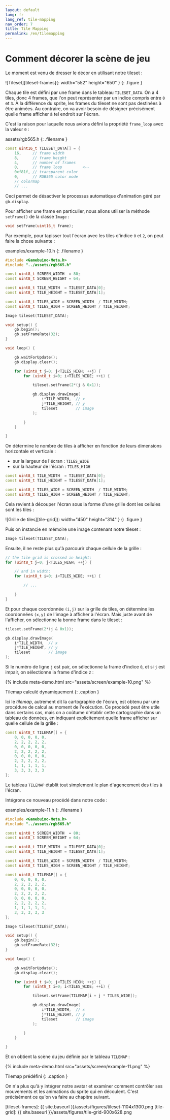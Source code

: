 ```yaml
---
layout: default
lang: fr
lang_ref: tile-mapping
nav_order: 7
title: Tile Mapping
permalink: /en/tilemapping
---
```


# Comment décorer la scène de jeu

Le moment est venu de dresser le décor en utilisant notre tileset :

![Tileset][tileset-frames]{: width="552" height="650" }
{: .figure }

Chaque tile est défini par une frame dans le tableau `TILESET_DATA`. On a 4 tiles, donc 4 frames, que l'on peut représenter par un indice compris entre `0` et `3`. À la différence du sprite, les frames du tileset ne sont pas destinées à être animées. Au contraire, on va avoir besoin de désigner précisément quelle frame afficher à tel endroit sur l'écran.

C'est la raison pour laquelle nous avions défini la propriété `frame_loop` avec la valeur `0` :

assets/rgb565.h
{: .filename }

```cpp
const uint16_t TILESET_DATA[] = {
	16,     // frame width
	8,      // frame height
	4,      // number of frames
	0,      // frame loop         <--
	0xf81f, // transparent color
	0,      // RGB565 color mode
	// colormap
    // ...
```

Ceci permet de désactiver le processus automatique d'animation géré par `gb.display`.

Pour afficher une frame en particulier, nous allons utiliser la méthode `setFrame()` de la classe `Image` :

```cpp
void setFrame(uint16_t frame);
```

Par exemple, pour tapisser tout l'écran avec les tiles d'indice `0` et `2`, on peut faire la chose suivante :

examples/example-10.h
{: .filename }

```cpp
#include <Gamebuino-Meta.h>
#include "../assets/rgb565.h"

const uint8_t SCREEN_WIDTH  = 80;
const uint8_t SCREEN_HEIGHT = 64;

const uint8_t TILE_WIDTH  = TILESET_DATA[0];
const uint8_t TILE_HEIGHT = TILESET_DATA[1];

const uint8_t TILES_WIDE = SCREEN_WIDTH  / TILE_WIDTH;
const uint8_t TILES_HIGH = SCREEN_HEIGHT / TILE_HEIGHT;

Image tileset(TILESET_DATA);

void setup() {
    gb.begin();
    gb.setFrameRate(32);
}

void loop() {

    gb.waitForUpdate();
    gb.display.clear();

    for (uint8_t j=0; j<TILES_HIGH; ++j) {
        for (uint8_t i=0; i<TILES_WIDE; ++i) {

            tileset.setFrame(2*(j & 0x1));

            gb.display.drawImage(
                i*TILE_WIDTH,  // x
                j*TILE_HEIGHT, // y
                tileset        // image
            );

        }
    }

}
```

On détermine le nombre de tiles à afficher en fonction de leurs dimensions horizontale et verticale :

- sur la largeur de l'écran : `TILES_WIDE`
- sur la hauteur de l'écran : `TILES_HIGH`

```cpp
const uint8_t TILE_WIDTH  = TILESET_DATA[0];
const uint8_t TILE_HEIGHT = TILESET_DATA[1];

const uint8_t TILES_WIDE = SCREEN_WIDTH  / TILE_WIDTH;
const uint8_t TILES_HIGH = SCREEN_HEIGHT / TILE_HEIGHT;
```

Cela revient à découper l'écran sous la forme d'une grille dont les cellules sont les tiles :

![Grille de tiles][tile-grid]{: width="450" height="314" }
{: .figure }

Puis on instancie en mémoire une image contenant notre tileset :

```cpp
Image tileset(TILESET_DATA);
```

Ensuite, il ne reste plus qu'à parcourir chaque cellule de la grille :

```cpp
// the tile grid is crossed in height:
for (uint8_t j=0; j<TILES_HIGH; ++j) {

    // and in width:
    for (uint8_t i=0; i<TILES_WIDE; ++i) {

        // ...

    }
}
```

Et pour chaque coordonnée `(i,j)` sur la grille de tiles, on détermine les coordonnées `(x,y)` de l'image à afficher à l'écran. Mais juste avant de l'afficher, on sélectionne la bonne frame dans le tileset :

```cpp
tileset.setFrame(2*(j & 0x1));

gb.display.drawImage(
    i*TILE_WIDTH,  // x
    j*TILE_HEIGHT, // y
    tileset        // image
);
```

Si le numéro de ligne `j` est pair, on sélectionne la frame d'indice `0`, et si `j` est impair, on sélectionne la frame d'indice `2` :

{% include meta-demo.html src="assets/screen/example-10.png" %}

Tilemap calculé dynamiquement
{: .caption }

Ici le *tilemap*, autrement dit la cartographie de l'écran, est obtenu par une procédure de calcul au moment de l'exécution. Ce procédé peut être utile dans certains cas, mais on a coûtume d'établir cette cartographie dans un tableau de données, en indiquant explicitement quelle frame afficher sur quelle cellule de la grille :

```cpp
const uint8_t TILEMAP[] = {
    0, 0, 0, 0, 0,
    2, 2, 2, 2, 2,
    0, 0, 0, 0, 0,
    2, 2, 2, 2, 2,
    0, 0, 0, 0, 0,
    2, 2, 2, 2, 2,
    1, 1, 1, 1, 1,
    3, 3, 3, 3, 3
};
```

Le tableau `TILEMAP` établit tout simplement le plan d'agencement des tiles à l'écran.

Intégrons ce nouveau procédé dans notre code :

examples/example-11.h
{: .filename }

```cpp
#include <Gamebuino-Meta.h>
#include "../assets/rgb565.h"

const uint8_t SCREEN_WIDTH  = 80;
const uint8_t SCREEN_HEIGHT = 64;

const uint8_t TILE_WIDTH  = TILESET_DATA[0];
const uint8_t TILE_HEIGHT = TILESET_DATA[1];

const uint8_t TILES_WIDE = SCREEN_WIDTH  / TILE_WIDTH;
const uint8_t TILES_HIGH = SCREEN_HEIGHT / TILE_HEIGHT;

const uint8_t TILEMAP[] = {
    0, 0, 0, 0, 0,
    2, 2, 2, 2, 2,
    0, 0, 0, 0, 0,
    2, 2, 2, 2, 2,
    0, 0, 0, 0, 0,
    2, 2, 2, 2, 2,
    1, 1, 1, 1, 1,
    3, 3, 3, 3, 3
};

Image tileset(TILESET_DATA);

void setup() {
    gb.begin();
    gb.setFrameRate(32);
}

void loop() {

    gb.waitForUpdate();
    gb.display.clear();

    for (uint8_t j=0; j<TILES_HIGH; ++j) {
        for (uint8_t i=0; i<TILES_WIDE; ++i) {

            tileset.setFrame(TILEMAP[i + j * TILES_WIDE]);

            gb.display.drawImage(
                i*TILE_WIDTH,  // x
                j*TILE_HEIGHT, // y
                tileset        // image
            );

        }
    }

}
```

Et on obtient la scène du jeu définie par le tableau `TILEMAP` :

{% include meta-demo.html src="assets/screen/example-11.png" %}

Tilemap prédéfini
{: .caption }

On n'a plus qu'à y intégrer notre avatar et examiner comment contrôler ses mouvements et les animations du sprite qui en découlent. C'est précisément ce qu'on va faire au chapitre suivant.  <i class="far fa-smile-wink"></i>



[tileset-frames]: {{ site.baseurl }}/assets/figures/tileset-1104x1300.png
[tile-grid]:      {{ site.baseurl }}/assets/figures/tile-grid-900x628.png